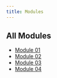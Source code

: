 ```yaml
---
title: Modules
---
```


## All Modules

- [Module 01](01-actuators-101.md)
- [Module 02](02-fabrication-basics.md)
- [Module 03](03-modeling-control.md)
- [Module 04](04-materials-data.md)

